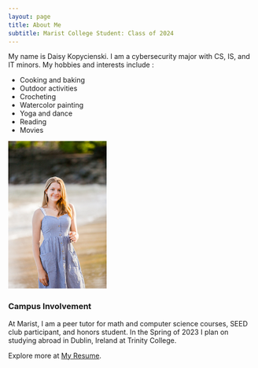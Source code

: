 ```yaml
---
layout: page
title: About Me 
subtitle: Marist College Student: Class of 2024
--- 
```


My name is Daisy Kopycienski. I am a cybersecurity major with CS, IS, and IT minors.
My hobbies and interests include :

- Cooking and baking
- Outdoor activities
- Crocheting
- Watercolor painting 
- Yoga and dance
- Reading
- Movies

![Daisy Kopycienski](assets/img/cd-142.jpg)

### Campus Involvement 

At Marist, I am a peer tutor for math and computer science courses, SEED club participant, and honors student. In the Spring of 2023 I plan on studying abroad in Dublin, Ireland at Trinity College. 

Explore more at [My Resume](/resume). 

